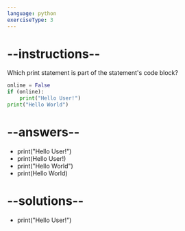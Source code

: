 ```yaml
---
language: python
exerciseType: 3
---
```


# --instructions--

Which print statement is part of the statement's code block?
```python
online = False
if (online):
	print("Hello User!")
print("Hello World")
```

# --answers--

- print("Hello User!")
- print(Hello User!)
- print("Hello World")
- print(Hello World)

# --solutions--

- print("Hello User!")
